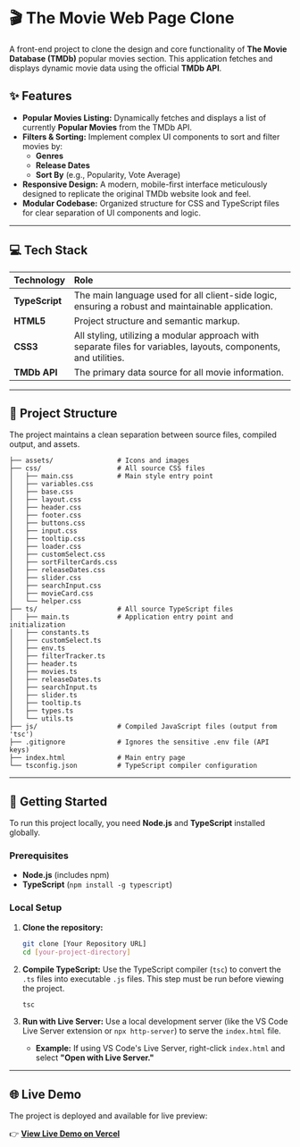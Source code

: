 # 🎬 The Movie Web Page Clone

A front-end project to clone the design and core functionality of **The Movie Database (TMDb)** popular movies section. This application fetches and displays dynamic movie data using the official **TMDb API**.

## ✨ Features

* **Popular Movies Listing:** Dynamically fetches and displays a list of currently **Popular Movies** from the TMDb API.
* **Filters & Sorting:** Implement complex UI components to sort and filter movies by:
  * **Genres**
  * **Release Dates**
  * **Sort By** (e.g., Popularity, Vote Average)
* **Responsive Design:** A modern, mobile-first interface meticulously designed to replicate the original TMDb website look and feel.
* **Modular Codebase:** Organized structure for CSS and TypeScript files for clear separation of UI components and logic.

---

## 💻 Tech Stack

| Technology | Role |
| :--- | :--- |
| **TypeScript** | The main language used for all client-side logic, ensuring a robust and maintainable application. |
| **HTML5** | Project structure and semantic markup. |
| **CSS3** | All styling, utilizing a modular approach with separate files for variables, layouts, components, and utilities. |
| **TMDb API** | The primary data source for all movie information. |

---

## 📁 Project Structure

The project maintains a clean separation between source files, compiled output, and assets.

```
├── assets/                # Icons and images 
├── css/                   # All source CSS files 
│   ├── main.css           # Main style entry point 
│   ├── variables.css 
│   ├── base.css 
│   ├── layout.css
│   ├── header.css
│   ├── footer.css
│   ├── buttons.css
│   ├── input.css
│   ├── tooltip.css
│   ├── loader.css
│   ├── customSelect.css
│   ├── sortFilterCards.css
│   ├── releaseDates.css
│   ├── slider.css
│   ├── searchInput.css
│   ├── movieCard.css
│   └── helper.css
├── ts/                    # All source TypeScript files
│   ├── main.ts            # Application entry point and initialization 
│   ├── constants.ts 
│   ├── customSelect.ts 
│   ├── env.ts
│   ├── filterTracker.ts
│   ├── header.ts
│   ├── movies.ts
│   ├── releaseDates.ts
│   ├── searchInput.ts
│   ├── slider.ts
│   ├── tooltip.ts
│   ├── types.ts
│   └── utils.ts
├── js/                    # Compiled JavaScript files (output from 'tsc') 
├── .gitignore             # Ignores the sensitive .env file (API keys)
├── index.html             # Main entry page 
└── tsconfig.json          # TypeScript compiler configuration
```

---

## 🚀 Getting Started

To run this project locally, you need **Node.js** and **TypeScript** installed globally.

### Prerequisites

* **Node.js** (includes npm)
* **TypeScript** (`npm install -g typescript`)

### Local Setup

1. **Clone the repository:**
   ```bash
   git clone [Your Repository URL]
   cd [your-project-directory]
   ```

2. **Compile TypeScript:**
   Use the TypeScript compiler (`tsc`) to convert the `.ts` files into executable `.js` files. This step must be run before viewing the project.
   ```bash
   tsc
   ```

3. **Run with Live Server:**
   Use a local development server (like the VS Code Live Server extension or `npx http-server`) to serve the `index.html` file.
   * **Example:** If using VS Code's Live Server, right-click `index.html` and select **"Open with Live Server."**

---

## 🌐 Live Demo

The project is deployed and available for live preview:

👉 [**View Live Demo on Vercel**](https://final-task-the-movie-web-page.vercel.app/)
